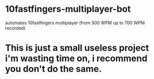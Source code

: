 # 10fastfingers-multiplayer-bot
automates 10fastfingers multiplayer (from 300 WPM up to 700 WPM recorded)

# This is just a small useless project i'm wasting time on, i recommend you don't do the same.
